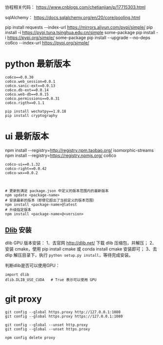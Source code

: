 协程相关代码：
https://www.cnblogs.com/chetianjian/p/17715303.html

sqlAlchemy：
https://docs.sqlalchemy.org/en/20/core/pooling.html

pip install requests --index-url https://mirrors.aliyun.com/pypi/simple/
pip install -i https://pypi.tuna.tsinghua.edu.cn/simple some-package
pip install -i https://pypi.org/simple/ some-package
pip install --upgrade --no-deps co6co --index-url https://pypi.org/simple/
# python 最新版本
```
co6co==0.0.30
co6co.web_session=0.0.1
co6co.sanic-ext==0.0.13
co6co.db-ext==0.0.14
co6co.web-db==0.0.15
co6co.permissions==0.0.31
co6co.rigth==0.1.1

```

```
pip install wechatpy==1.8.18
pip install cryptography
```
# ui 最新版本
npm install --registry=http://registry.npm.taobao.org/ isomorphic-streams
npm install --registry=https://registry.npmjs.org/ co6co

```
co6co-ui==0.1.32
co6co-right==0.0.42
co6co-wx==0.0.2



# 更新到满足 package.json 中定义的版本范围内的最新版本
npm update <package-name>
# 安装最新的版本（即使它超出了当前定义的版本范围）
npm install <package-name>@latest
# 升级指定版本 
npm install <package-name>@<version>
```




## [Dlib](http://dlib.net/files/) 安装

dlib GPU 版本安装：
1、去官网 http://dlib.net/ 下载 dlib 压缩包，并解压；
2、安装 cmake，使用 pip install cmake 或 conda install cmake 安装即可；
3、去 dlip 解压目录下，执行 `python setup.py install`，等待完成安装。

判断dlib是否可以使用GPU：
```
import dlib
dlib.DLIB_USE_CUDA   # True 表示可以使用 GPU
```

# git proxy
```
git config --global https.proxy http://127.0.0.1:1080
git config --global https.proxy https://127.0.0.1:1080

git config --global --unset http.proxy
git config --global --unset https.proxy

npm config delete proxy
```